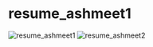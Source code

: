 # resume_ashmeet1
![resume_ashmeet1](https://github.com/Ashmeet1999/resume_ashmeet1/assets/127505055/45545f82-54a9-421d-945d-e0d0ad98111e)
![resume_ashmeet2](https://github.com/Ashmeet1999/resume_ashmeet1/assets/127505055/f7f37c84-79e3-4d4e-958d-834473685a2b)


